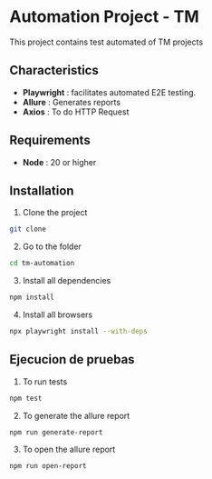 # Automation Project - TM

This project contains test automated of TM projects


## Characteristics

- **Playwright** : facilitates automated E2E testing.
- **Allure** : Generates reports
- **Axios** : To do HTTP Request

## Requirements

- **Node** : 20 or higher


## Installation

1. Clone the project

```bash
git clone 
```

2. Go to the folder
```bash
cd tm-automation
```

3. Install all dependencies
```bash
npm install
```

4. Install all browsers
```bash
npx playwright install --with-deps
```

## Ejecucion de pruebas

1. To run tests
```bash
npm test
```
2. To generate the allure report
```bash
npm run generate-report
```
3. To open the allure report
```bash
npm run open-report